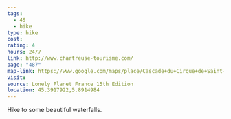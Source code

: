 ```yaml
---
tags:
  - 4S
  - hike
type: hike
cost: 
rating: 4
hours: 24/7
link: http://www.chartreuse-tourisme.com/
page: "487"
map-link: https://www.google.com/maps/place/Cascade+du+Cirque+de+Saint-M%C3%AAme/@45.3928059,5.8718561,15z/data=!4m14!1m7!3m6!1s0x478a544822532d85:0x9eb8ecf050100579!2sCirque+de+Saint-M%C3%AAme!8m2!3d45.392793!4d5.8913399!16s%2Fm%2F010f8pgs!3m5!1s0x478a543791473757:0x79b8728f93d733d2!8m2!3d45.3907782!4d5.8915536!16s%2Fg%2F11c59w3gn4?entry=ttu&g_ep=EgoyMDI0MTAyOS4wIKXMDSoASAFQAw%3D%3D
visit: 
source: Lonely Planet France 15th Edition
location: 45.3917922,5.8914984
---
```

Hike to some beautiful waterfalls.

